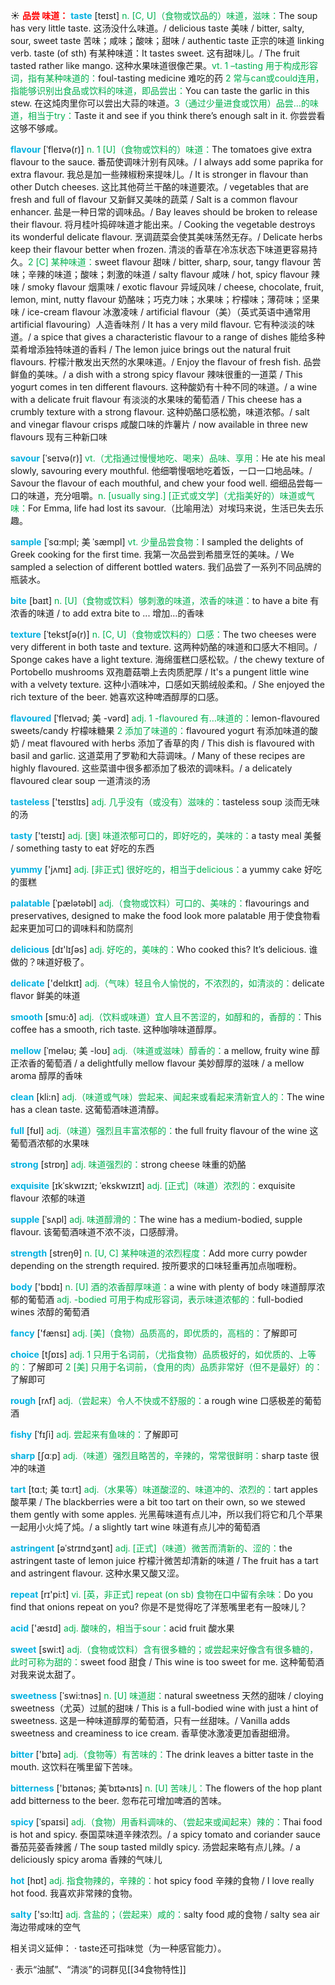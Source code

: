 ☀ <font color="red">**品尝 味道：**</font>
<font color="sky blue">**taste**</font> [teɪst] 
<font color="#00b050">n. [C, U]（食物或饮品的）味道，滋味：</font>The soup has very little taste. 这汤没什么味道。/ delicious taste 美味 / bitter, salty, sour, sweet taste 苦味；咸味；酸味；甜味 / authentic taste 正宗的味道 linking verb. taste (of sth) 有某种味道：</font>It tastes sweet. 这有甜味儿。/ The fruit tasted rather like mango. 这种水果味道很像芒果。<font color="#00b050">vt. 1 –tasting 用于构成形容词，指有某种味道的：</font>foul-tasting medicine 难吃的药 <font color="#00b050">2 常与can或could连用，指能够识别出食品或饮料的味道，即品尝出：</font>You can taste the garlic in this stew. 在这炖肉里你可以尝出大蒜的味道。<font color="#00b050">3（通过少量进食或饮用）品尝…的味道，相当于try：</font>Taste it and see if you think there’s enough salt in it. 你尝尝看这够不够咸。
           
<font color="sky blue">**flavour**</font> [ˈfleɪvə(r)]
<font color="#00b050">n. 1 [U]（食物或饮料的）味道：</font>The tomatoes give extra flavour to the sauce. 番茄使调味汁别有风味。/ I always add some paprika for extra flavour. 我总是加一些辣椒粉来提味儿。/ It is stronger in flavour than other Dutch cheeses. 这比其他荷兰干酪的味道要浓。/ vegetables that are fresh and full of flavour 又新鲜又美味的蔬菜 / Salt is a common flavour enhancer. 盐是一种日常的调味品。/ Bay leaves should be broken to release their flavour. 将月桂叶捣碎味道才能出来。/ Cooking the vegetable destroys its wonderful delicate flavour. 烹调蔬菜会使其美味荡然无存。/ Delicate herbs keep their flavour better when frozen. 清淡的香草在冷冻状态下味道更容易持久。<font color="#00b050">2 [C] 某种味道：</font>sweet flavour 甜味 / bitter, sharp, sour, tangy flavour 苦味；辛辣的味道；酸味；刺激的味道 / salty flavour 咸味 / hot, spicy flavour 辣味 / smoky flavour 烟熏味 / exotic flavour 异域风味 / cheese, chocolate, fruit, lemon, mint, nutty flavour 奶酪味；巧克力味；水果味；柠檬味；薄荷味；坚果味 / ice-cream flavour 冰激凌味 / artificial flavour（美）（英式英语中通常用artificial flavouring）人造香味剂 / It has a very mild flavour. 它有种淡淡的味道。/ a spice that gives a characteristic flavour to a range of dishes 能给多种菜肴增添独特味道的香料 / The lemon juice brings out the natural fruit flavours. 柠檬汁散发出天然的水果味道。/ Enjoy the flavour of fresh fish. 品尝鲜鱼的美味。/ a dish with a strong spicy flavour 辣味很重的一道菜 / This yogurt comes in ten different flavours. 这种酸奶有十种不同的味道。/ a wine with a delicate fruit flavour 有淡淡的水果味的葡萄酒 / This cheese has a crumbly texture with a strong flavour. 这种奶酪口感松脆，味道浓郁。/ salt and vinegar flavour crisps 咸酸口味的炸薯片 / now available in three new flavours 现有三种新口味
           
<font color="sky blue">**savour**</font> [ˈseɪvə(r)]
<font color="#00b050">vt.（尤指通过慢慢地吃、喝来）品味、享用：</font>He ate his meal slowly, savouring every mouthful. 他细嚼慢咽地吃着饭，一口一口地品味。/ Savour the flavour of each mouthful, and chew your food well. 细细品尝每一口的味道，充分咀嚼。<font color="#00b050">n. [usually sing.] [正式或文学]（尤指美好的）味道或气味：</font>For Emma, life had lost its savour.（比喻用法）对埃玛来说，生活已失去乐趣。
           
<font color="sky blue">**sample**</font> [ˈsɑ:mpl; 美 ˈsæmpl]
<font color="#00b050">vt. 少量品尝食物：</font>I sampled the delights of Greek cooking for the first time. 我第一次品尝到希腊烹饪的美味。/ We sampled a selection of different bottled waters. 我们品尝了一系列不同品牌的瓶装水。

<font color="sky blue">**bite**</font> [baɪt] 
<font color="#00b050">n. [U]（食物或饮料）够刺激的味道，浓香的味道：</font>to have a bite 有浓香的味道 / to add extra bite to ... 增加…的香味
           
<font color="sky blue">**texture**</font> [ˈtekstʃə(r)]
<font color="#00b050">n. [C, U]（食物或饮料的）口感：</font>The two cheeses were very different in both taste and texture. 这两种奶酪的味道和口感大不相同。/ Sponge cakes have a light texture. 海绵蛋糕口感松软。/ the chewy texture of Portobello mushrooms 双孢蘑菇嚼上去肉质肥厚 / It's a pungent little wine with a velvety texture. 这种小酒味冲，口感如天鹅绒般柔和。/ She enjoyed the rich texture of the beer. 她喜欢这种啤酒醇厚的口感。
           
<font color="sky blue">**flavoured**</font> [ˈfleɪvəd; 美 -vərd]
<font color="#00b050">adj. 1 -flavoured 有…味道的：</font>lemon-flavoured sweets/candy 柠檬味糖果 <font color="#00b050">2 添加了味道的：</font>flavoured yogurt 有添加味道的酸奶 / meat flavoured with herbs 添加了香草的肉 / This dish is flavoured with basil and garlic. 这道菜用了罗勒和大蒜调味。/ Many of these recipes are highly flavoured. 这些菜谱中很多都添加了极浓的调味料。/ a delicately flavoured clear soup 一道清淡的汤

<font color="sky blue">**tasteless**</font> ['teɪstlɪs] 
<font color="#00b050">adj. 几乎没有（或没有）滋味的：</font>tasteless soup 淡而无味的汤

<font color="sky blue">**tasty**</font> ['teɪstɪ] 
<font color="#00b050">adj. [褒] 味道浓郁可口的，即好吃的，美味的：</font>a tasty meal 美餐 / something tasty to eat 好吃的东西

<font color="sky blue">**yummy**</font> ['jʌmɪ] 
<font color="#00b050">adj. [非正式] 很好吃的，相当于delicious：</font>a yummy cake 好吃的蛋糕
           
<font color="sky blue">**palatable**</font> [ˈpælətəbl]
<font color="#00b050">adj.（食物或饮料）可口的、美味的：</font>flavourings and preservatives, designed to make the food look more palatable 用于使食物看起来更加可口的调味料和防腐剂

<font color="sky blue">**delicious**</font> [dɪ'lɪʃəs] 
<font color="#00b050">adj. 好吃的，美味的：</font>Who cooked this? It’s delicious. 谁做的？味道好极了。

<font color="sky blue">**delicate**</font> ['delɪkɪt] 
<font color="#00b050">adj.（气味）轻且令人愉悦的，不浓烈的，如清淡的：</font>delicate flavor 鲜美的味道

<font color="sky blue">**smooth**</font> [smu:ð] 
<font color="#00b050">adj.（饮料或味道）宜人且不苦涩的，如醇和的，香醇的：</font>This coffee has a smooth, rich taste. 这种咖啡味道醇厚。
           
<font color="sky blue">**mellow**</font> [ˈmeləʊ; 美 -loʊ]
<font color="#00b050">adj.（味道或滋味）醇香的：</font>a mellow, fruity wine 醇正浓香的葡萄酒 / a delightfully mellow flavour 美妙醇厚的滋味 / a mellow aroma 醇厚的香味

<font color="sky blue">**clean**</font> [kli:n] 
<font color="#00b050">adj.（味道或气味）尝起来、闻起来或看起来清新宜人的：</font>The wine has a clean taste. 这葡萄酒味道清醇。

<font color="sky blue">**full**</font> [fʊl] 
<font color="#00b050">adj.（味道）强烈且丰富浓郁的：</font>the full fruity flavour of the wine 这葡萄酒浓郁的水果味

<font color="sky blue">**strong**</font> [strɒŋ] 
<font color="#00b050">adj. 味道强烈的：</font>strong cheese 味重的奶酪
             
<font color="sky blue">**exquisite**</font> [ɪkˈskwɪzɪt; ˈekskwɪzɪt]
<font color="#00b050">adj. [正式]（味道）浓烈的：</font>exquisite flavour 浓郁的味道         

<font color="sky blue">**supple**</font> [ˈsʌpl]
<font color="#00b050">adj. 味道醇滑的：</font>The wine has a medium-bodied, supple flavour. 该葡萄酒味道不浓不淡，口感醇滑。

<font color="sky blue">**strength**</font> [streŋθ] 
<font color="#00b050">n. [U, C] 某种味道的浓烈程度：</font>Add more curry powder depending on the strength required. 按所要求的口味轻重再加点咖喱粉。

<font color="sky blue">**body**</font> ['bɒdɪ] 
<font color="#00b050">n. [U] 酒的浓香醇厚味道：</font>a wine with plenty of body 味道醇厚浓郁的葡萄酒 <font color="#00b050">adj. -bodied 可用于构成形容词，表示味道浓郁的：</font>full-bodied wines 浓醇的葡萄酒

<font color="sky blue">**fancy**</font> ['fænsɪ] 
<font color="#00b050">adj. [美]（食物）品质高的，即优质的，高档的：</font>了解即可

<font color="sky blue">**choice**</font> [tʃɒɪs] 
<font color="#00b050">adj. 1 只用于名词前，（尤指食物）品质极好的，如优质的、上等的：</font>了解即可 <font color="#00b050">2 [美] 只用于名词前，（食用的肉）品质非常好（但不是最好）的：</font>了解即可

<font color="sky blue">**rough**</font> [rʌf] 
<font color="#00b050">adj.（尝起来）令人不快或不舒服的：</font>a rough wine 口感极差的葡萄酒
           
<font color="sky blue">**fishy**</font> [ˈfɪʃi]
<font color="#00b050">adj. 尝起来有鱼味的：</font>了解即可

<font color="sky blue">**sharp**</font> [ʃɑːp] 
<font color="#00b050">adj.（味道）强烈且略苦的，辛辣的，常常很鲜明：</font>sharp taste 很冲的味道
           
<font color="sky blue">**tart**</font> [tɑ:t; 美 tɑ:rt]
<font color="#00b050">adj.（水果等）味道酸涩的、味道冲的、浓烈的：</font>tart apples 酸苹果 / The blackberries were a bit too tart on their own, so we stewed them gently with some apples. 光黑莓味道有点儿冲，所以我们将它和几个苹果一起用小火炖了炖。/ a slightly tart wine 味道有点儿冲的葡萄酒           

<font color="sky blue">**astringent**</font> [əˈstrɪndʒənt]
<font color="#00b050">adj. [正式]（味道）微苦而清新的、涩的：</font>the astringent taste of lemon juice 柠檬汁微苦却清新的味道 / The fruit has a tart and astringent flavour. 这种水果又酸又涩。

<font color="sky blue">**repeat**</font> [rɪ'pi:t] 
<font color="#00b050">vi. [英，非正式] repeat (on sb) 食物在口中留有余味：</font>Do you find that onions repeat on you? 你是不是觉得吃了洋葱嘴里老有一股味儿？

<font color="sky blue">**acid**</font> ['æsɪd] 
<font color="#00b050">adj. 酸味的，相当于sour：</font>acid fruit 酸水果

<font color="sky blue">**sweet**</font> [swi:t] 
<font color="#00b050">adj.（食物或饮料）含有很多糖的；或尝起来好像含有很多糖的，此时可称为甜的：</font>sweet food 甜食 / This wine is too sweet for me. 这种葡萄酒对我来说太甜了。
           
<font color="sky blue">**sweetness**</font> [ˈswi:tnəs]
<font color="#00b050">n. [U] 味道甜：</font>natural sweetness 天然的甜味 / cloying sweetness（尤英）过腻的甜味 / This is a full-bodied wine with just a hint of sweetness. 这是一种味道醇厚的葡萄酒，只有一丝甜味。/ Vanilla adds sweetness and creaminess to ice cream. 香草使冰激凌更加香甜细滑。
 
<font color="sky blue">**bitter**</font> ['bɪtə] 
<font color="#00b050">adj.（食物等）有苦味的：</font>The drink leaves a bitter taste in the mouth. 这饮料在嘴里留下苦味。
           
<font color="sky blue">**bitterness**</font> ['bɪtənəs; 美ˈbɪtɚnɪs]
<font color="#00b050">n. [U] 苦味儿：</font>The flowers of the hop plant add bitterness to the beer. 忽布花可增加啤酒的苦味。
           
<font color="sky blue">**spicy**</font> [ˈspaɪsi]
<font color="#00b050">adj.（食物）用香料调味的、（尝起来或闻起来）辣的：</font>Thai food is hot and spicy. 泰国菜味道辛辣浓烈。/ a spicy tomato and coriander sauce 番茄芫荽香辣酱 / The soup tasted mildly spicy. 汤尝起来略有点儿辣。/ a deliciously spicy aroma 香辣的气味儿

<font color="sky blue">**hot**</font> [hɒt] 
<font color="#00b050">adj. 指食物辣的，辛辣的：</font>hot spicy food 辛辣的食物 / I love really hot food. 我喜欢非常辣的食物。

<font color="sky blue">**salty**</font> ['sɔ:ltɪ] 
<font color="#00b050">adj. 含盐的；（尝起来）咸的：</font>salty food 咸的食物 / salty sea air 海边带咸味的空气

相关词义延伸：
· taste还可指味觉（为一种感官能力）。

· 表示“油腻”、“清淡”的词群见[[34食物特性]]
